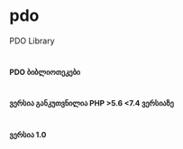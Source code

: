 # pdo
PDO Library
<html lang="en">
  <head>
    <!-- Required meta tags -->
    <meta charset="utf-8">
    <meta name="viewport" content="width=device-width, initial-scale=1, shrink-to-fit=no">
 </head>
  <body>
    <h1><font size='2'><b>PDO ბიბლიოთეკები</b></font></h1>
    <h1><font size='2'><b>ვერსია განკუთვნილია PHP >5.6  <7.4 ვერსიაზე</b></font></h1>
    <h1><font size='2'><b>ვერსია 1.0</b></font></h1>
   
  </body>
</html>
